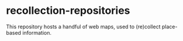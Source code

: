 # recollection-repositories
This repository hosts a handful of web maps, used to (re)collect place-based information.
